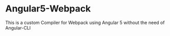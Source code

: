 # Angular5-Webpack
This is a custom Compiler for Webpack using Angular 5 without the need of Angular-CLI
